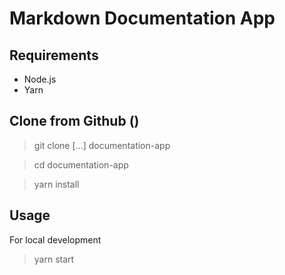 # Markdown Documentation App

## Requirements
- Node.js
- Yarn

## Clone from Github ()

> git clone \[...\] documentation-app

> cd documentation-app

> yarn install

## Usage

For local development

> yarn start